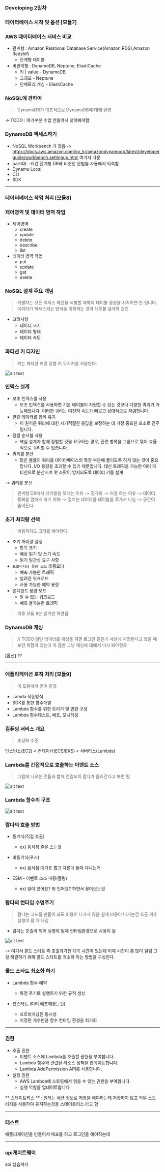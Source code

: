 ### Developing 2일차

### 데이터베이스 시작 및 옵션 [모듈7]

### AWS 데이터베이스 서비스 비교
- 관계형 : Amazon Relational Database Service(Amazon RDS),Amazon Redshift
    - 관계형 테이블
- 비관계형  : DynamoDB, Neptune, ElastiCache
    - 키 | value - DynamoDB
    - 그래프 - Neptune
    - 인메모리 캐싱 - ElastiCache

### NoSQL에 관하여
> DynamoDB가 대표적으로 DynamoDB에 대해 설명

-> TODO : 여기부분 수업 안들어서 찾아봐야함



### DynamoDB 엑세스하기
- NoSQL Workbench 가 있음 -> https://docs.aws.amazon.com/ko_kr/amazondynamodb/latest/developerguide/workbench.settingup.html 여기서 다운
- partiQL -요건 관계형 DB와 비슷한 문법을 사용해서 익숙함
- Dynamo Local
- CLI
- SDK

---

### 데이터베이스 작업 처리 [모듈8]

### 제어영역 및 데이터 영역 작업
- 제어영역
    - create
    - update
    - delete
    - describe
    - list
- 데이터 영역 작업
    - put
    - update
    - get
    - delete

### NoSQL 설계 주요 개념
> 개발자는 모든 액세스 패턴을 식별할 때까지 테이블 생성을 시작하면 안 됩니다. 
데이터가 액세스되는 방식을 이해하는 것이 테이블 설계의 관건

- 고려사항
    - 데이터 크기
    - 데이터 형태
    - 데이터 속도

### 파티션 키 디자인
> 키는 파티션 키랑 정렬 키 두가지를 사용한다.

![alt text](../../a_images/design_partytionKey.png)

### 인덱스 설계

- 보조 인덱스를 사용 
    - 보조 인덱스를 사용하면 기본 테이블이 지원할 수 있는 것보다 다양한 쿼리가 가능해집니다. 이러한 쿼리는 여전히 속도가 빠르고 상대적으로 저렴합니다.
- 관련 데이터를 함께 유지 
    - 이 원칙은 쿼리에 대한 시기적절한 응답을 보장하는 데 가장 중요한 요소로 간주됩니다. 
- 정렬 순서를 사용 
    - 핵심 설계가 함께 정렬할 것을 요구하는 경우, 관련 항목을 그룹으로 묶어 효율적으로 쿼리할 수 있습니다.
- 쿼리를 분산 
    - 많은 볼륨의 쿼리를 데이터베이스의 특정 부분에 몰리도록 하지 않는 것이 중요합니다. 
    I/O 용량을 초과할 수 있기 때문입니다. 대신 트래픽을 가능한 여러 파티션으로 분산시켜 핫 스팟이 방지되도록 데이터 키를 설계

-> 쿼리를 분산 
> 관계형 DB에서 테이블을 쪼개는 이유 -> 정규화 -> 이걸 하는 이유 -> 데이터 중복을 없애게 하기 위해 -> 겹치는 데이터를 테이블을 쪼개서 나눔 -> 공간이 줄어든다

### 초기 처리량 선택
> 비용까지도 고려를 해야한다.

- 초기 처리량 설정
    - 항목 크기
    - 예상 읽기 및 쓰기 속도
    - 읽기 일관성 요구 사항
- `프로비저닝 용량 모드` (!!중요!!)
    - 예측 가능한 트래픽
    - 알려진 워크로드
    - 사용 가능한 예약 용량
- 온디맨드 용량 모드
    - 알 수 없는 워크로드
    - 예측 불가능한 트래픽

> 이후 모듈 8은 읽기만 하면됨

### DynamoDB 캐싱
> // TODO 일단 데이터를 캐싱을 하면 로그인 같은거 세션에 저장한다고 했을 때 보안 위험이 있는데 
아 잠만 그냥 캐싱에 대해서 다시 봐야할듯

[옵션]
?? 

---

### 애플리케이션 로직 처리 [모듈9]
> 이 모듈에서 얻어 갈것
- Lamda 작동방식
- SDK를 통한 함수개발
- Lambda 함수를 위한 트리거 및 권한 구성 
- Lambda 함수테스트, 배포, 모니터링

### 컴퓨팅 서비스 개요
> 추상화 수준

인스턴스(EC2) < 컨테이너(ECS/EKS) < 서버리스(Lambda)

### Lambda를 간접적으로 호출하는 이벤트 소스
> 그림에 나오는 것들과 함께 연결되어 람다가 올라간다고 보면 됨

![alt text](../../a_images/Lambda_with_event.png)

### Lambda 함수의 구조 
![alt text](../../a_images/Lambda_structure.png)

### 람다의 호출 방법
- 동기식(직접 호출) 
    - ex) 음식점 줄을 스는것

- 비동기식(푸시)
    - ex) 음식점 대기표 뽑고 다른데 돌아 다니는거

- ESM - 이벤트 소스 매핑(폴링)
    - ex) 일이 있어요? 뭐 잇어요? 하면서 물어보는것

### 람다의 런타임 수명주기
> 람다는 코드를 만들어 놔도 비용이 나가지 않음
실제 비용이 나가는건 호출 이후 실행이 될 때 나감

- 람다는 호출이 되어 실행이 될때 런타임환경으로 사용이 됨

![alt text](../../a_images/Lambda_lifeCycle.png)

-> 여기서 콜드 스타트 즉 호출되기전 대기 시간이 있는데 이때 시간이 좀 많이 걸림
그걸 해결하기 위해 콜드 스타트를 최소화 하는 방법을 구상한다.

### 콜드 스타트 최소화 하기

- Lambda 함수 예약
    - 특정 주기로 실행하기 위한 규칙 생성

- 웜스타트 (미리 배포해놓는것)
    - 프로비저닝된 동시성
    - 지정된 개수만큼 함수 런타임 환경을 최기화

---

### 권한

- 호출 권한
    - 이벤트 소스에 Lambda를 호출할 권한을 부여합니다.
    - Lambda 함수와 관련된 리소스 정책을 업데이트합니다.
    - Lambda AddPermission API를 사용합니다.
- 실행 권한
    - AWS Lambda에 스트림에서 읽을 수 있는 권한을 부여합니다.
    - 실행 역할을 업데이트합니다

** 스테이트리스 **
: 원래는 세션 정보로 저장을 해야하는데 저장하지 않고 외부 스토리지를 사용하여 유지하는것을 스테이트리스 라고 함

---

### 테스트 
애플리케이션을 만들어서 배포를 하고 로그인을 해야하는데 


--- 

### api게이트웨이

api 실습까지